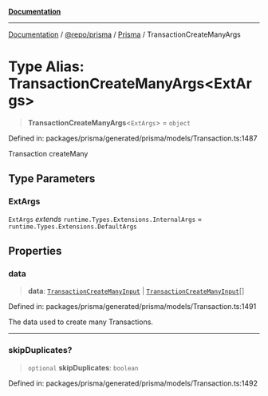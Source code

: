 [**Documentation**](../../../../../README.md)

***

[Documentation](../../../../../README.md) / [@repo/prisma](../../../README.md) / [Prisma](../README.md) / TransactionCreateManyArgs

# Type Alias: TransactionCreateManyArgs\<ExtArgs\>

> **TransactionCreateManyArgs**\<`ExtArgs`\> = `object`

Defined in: packages/prisma/generated/prisma/models/Transaction.ts:1487

Transaction createMany

## Type Parameters

### ExtArgs

`ExtArgs` *extends* `runtime.Types.Extensions.InternalArgs` = `runtime.Types.Extensions.DefaultArgs`

## Properties

### data

> **data**: [`TransactionCreateManyInput`](TransactionCreateManyInput.md) \| [`TransactionCreateManyInput`](TransactionCreateManyInput.md)[]

Defined in: packages/prisma/generated/prisma/models/Transaction.ts:1491

The data used to create many Transactions.

***

### skipDuplicates?

> `optional` **skipDuplicates**: `boolean`

Defined in: packages/prisma/generated/prisma/models/Transaction.ts:1492
